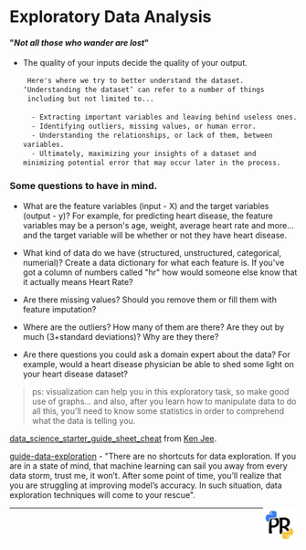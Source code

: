 # Exploratory Data Analysis
#### "_Not all those who wander are lost_"
- The quality of your inputs decide the quality of your output.

     
       Here's where we try to better understand the dataset. ‘Understanding the dataset’ can refer to a number of things
       including but not limited to...
       
        - Extracting important variables and leaving behind useless ones.
        - Identifying outliers, missing values, or human error.
        - Understanding the relationships, or lack of them, between variables.
        - Ultimately, maximizing your insights of a dataset and minimizing potential error that may occur later in the process.

### Some questions to have in mind.

- What are the feature variables (input - X) and the target variables (output - y)? For example, for predicting heart disease, the feature variables may be a person's age, weight, average heart rate and more... and the target variable will be whether or not they have heart disease.

- What kind of data do we have (structured, unstructured, categorical, numerial)? Create a data dictionary for what each feature is. If you've got a column of numbers called "hr" how would someone else know that it actually means Heart Rate?

- Are there missing values? Should you remove them or fill them with feature imputation?

- Where are the outliers? How many of them are there? Are they out by much (3+standard deviations)? Why are they there?

- Are there questions you could ask a domain expert about the data? For example, would a heart disease physician be able to shed some light on your heart disease dataset?

> ps: visualization can help you in this exploratory task, so make good use of graphs... and also, after you learn how to manipulate data to do all this, you'll need to know some statistics in order to comprehend what the data is telling you.

[data_science_starter_guide_sheet_cheat](https://github.com/pauloreis-ds/Paulo-Reis-Data-Science/blob/master/2%20-%20Data%20Processing%20(Wrangling%20-%20Cleaning%20-%20Analysis)/data_science_starter_guide.ipynb) from [Ken Jee](https://github.com/PlayingNumbers).

[guide-data-exploration](https://www.analyticsvidhya.com/blog/2016/01/guide-data-exploration/) - "There are no shortcuts for data exploration. If you are in a state of mind, that machine learning can sail you away from every data storm, trust me, it won’t. After some point of time, you’ll realize that you are struggling at improving model’s accuracy. In such situation, data exploration techniques will come to your rescue".





[<img align="right" width="60" height="60" src="https://github.com/pauloreis-ds/Paulo-Reis-Data-Science/blob/master/Paulo%20Reis/Pauloreis01.png">](https://github.com/pauloreis-ds)

---
